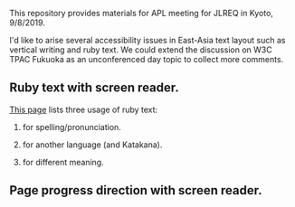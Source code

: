 This repository provides materials for APL meeting for JLREQ in Kyoto, 9/8/2019.

I'd like to arise several accessibility issues in East-Asia text layout such as vertical writing and ruby text. We could extend the discussion on W3C TPAC Fukuoka as an unconferenced day topic to collect more comments.

## Ruby text with screen reader.

[This page](https://bobbytung.github.io/Ruby_testcase_TTS/) lists three usage of ruby text:

1. for spelling/pronunciation.

2. for another language (and Katakana).

3. for different meaning.

## Page progress direction with screen reader.
